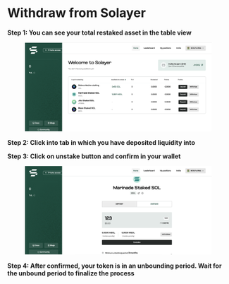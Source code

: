 # Withdraw from Solayer

**Step 1: You can see your total restaked asset in the table view**&#x20;

<figure><img src="../../.gitbook/assets/image (2).png" alt=""><figcaption></figcaption></figure>

**Step 2: Click into tab in which you have deposited liquidity into**&#x20;

**Step 3: Click on unstake button and confirm in your wallet**

<figure><img src="../../.gitbook/assets/image (7).png" alt=""><figcaption></figcaption></figure>

**Step 4: After confirmed, your token is in an unbounding period. Wait for the unbound period to finalize the process**&#x20;

